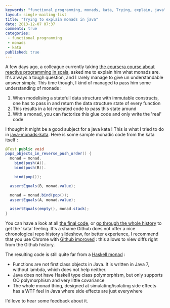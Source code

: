```yaml
---
keywords: "functional programming, monads, kata, Trying, explain, java"
layout: single-mailing-list
title: "Trying to explain monads in java"
date: 2013-12-07 07:37
comments: true
categories:
 - functional programming
 - monads
 - kata
published: true
---
```

A few days ago, a colleague currently taking [the coursera course about reactive programming in scala](https://www.coursera.org/course/reactive), asked me to explain him what monads are. It's always a tough question, and I rarely manage to give un understandable answer simply. This time though, I kind of managed to pass him some understanding of monads :

1. When modelising a statefull data structure with immutable constructs, one has to pass in and return the data structure state of every function
2. This results in a lot repeated code to pass this state around
3. With a monad, you can factorize this glue code and only write the 'real' code

I thought it might be a good subject for a java kata ! This is what I tried to do in [java-monads-kata](https://github.com/philou/java-monads-kata). Here is some sample monadic code from the kata itself :

```java
@Test public void
pops_objects_in_reverse_push_order() {
  monad = monad.
    bind(push(A)).
    bind(push(B)).

    bind(pop());

  assertEquals(B, monad.value);

  monad = monad.bind(pop());
  assertEquals(A, monad.value);

  assertEquals(empty(), monad.stack);
}
```

You can have a look at all [the final code](https://github.com/philou/java-monads-kata), or [go through the whole history](https://github.com/philou/java-monads-kata/commits/master) to get the 'kata' feeling. It's a shame Github does not offer a nice chronological repo history slideshow, for better experience, I recommend that you use Chrome with [Github improved](https://chrome.google.com/webstore/detail/github-improved/nkbnmpfpclijlllipmfbkkednidgngaa) : this allows to view diffs right from the Github history.

The resulting code is still quite far from a [Haskell monad](http://www.haskell.org/haskellwiki/Monad) :

* Functions are not first class objects in Java. It is written in Java 7, without lambda, which does not help neither.
* Java does not have Haskell type class polymorphism, but only supports OO polymorphism and very little covariance
* The whole monad thing, designed at simulating/isolating side effects has a WTF feel in Java where side effects are just everywhere

I'd love to hear some feedback about it.

